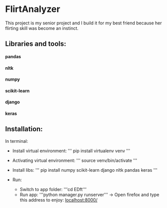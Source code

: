 # FlirtAnalyzer
This project is my senior project and I build it for my best friend because her flirting skill was become an instinct.

## Libraries and tools:

#### pandas

#### nltk

#### numpy

#### scikit-learn

#### django

#### keras

## Installation:

In terminal:

+ Install virtual environment:
'''
pip install virtualenv venv
'''

+ Activating virtual environment:
'''
source venv/bin/activate
'''

+ Install libs:
'''
pip install numpy scikit-learn django nltk pandas keras
'''
+ Run:
    - Switch to app folder: '''cd EDft'''
    - Run app: '''python manager.py runserver'''
    -> Open firefox and type this address to enjoy: [localhost:8000/](localhost:8000/)
